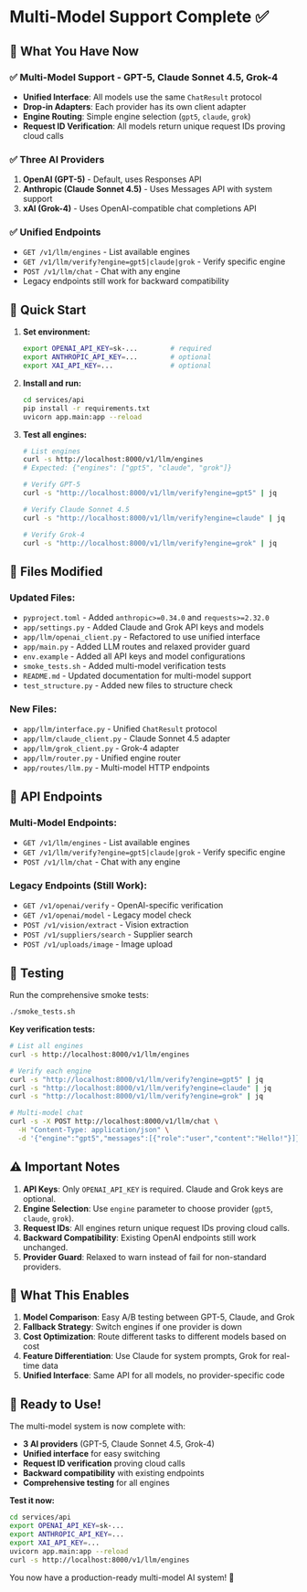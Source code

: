 # Multi-Model Support Complete ✅

## 🎯 **What You Have Now**

### ✅ **Multi-Model Support** - GPT-5, Claude Sonnet 4.5, Grok-4
- **Unified Interface**: All models use the same `ChatResult` protocol
- **Drop-in Adapters**: Each provider has its own client adapter
- **Engine Routing**: Simple engine selection (`gpt5`, `claude`, `grok`)
- **Request ID Verification**: All models return unique request IDs proving cloud calls

### ✅ **Three AI Providers**
1. **OpenAI (GPT-5)** - Default, uses Responses API
2. **Anthropic (Claude Sonnet 4.5)** - Uses Messages API with system support
3. **xAI (Grok-4)** - Uses OpenAI-compatible chat completions API

### ✅ **Unified Endpoints**
- `GET /v1/llm/engines` - List available engines
- `GET /v1/llm/verify?engine=gpt5|claude|grok` - Verify specific engine
- `POST /v1/llm/chat` - Chat with any engine
- Legacy endpoints still work for backward compatibility

## 🚀 **Quick Start**

1. **Set environment:**
   ```bash
   export OPENAI_API_KEY=sk-...        # required
   export ANTHROPIC_API_KEY=...        # optional
   export XAI_API_KEY=...              # optional
   ```

2. **Install and run:**
   ```bash
   cd services/api
   pip install -r requirements.txt
   uvicorn app.main:app --reload
   ```

3. **Test all engines:**
   ```bash
   # List engines
   curl -s http://localhost:8000/v1/llm/engines
   # Expected: {"engines": ["gpt5", "claude", "grok"]}

   # Verify GPT-5
   curl -s "http://localhost:8000/v1/llm/verify?engine=gpt5" | jq

   # Verify Claude Sonnet 4.5
   curl -s "http://localhost:8000/v1/llm/verify?engine=claude" | jq

   # Verify Grok-4
   curl -s "http://localhost:8000/v1/llm/verify?engine=grok" | jq
   ```

## 📁 **Files Modified**

### Updated Files:
- `pyproject.toml` - Added `anthropic>=0.34.0` and `requests>=2.32.0`
- `app/settings.py` - Added Claude and Grok API keys and models
- `app/llm/openai_client.py` - Refactored to use unified interface
- `app/main.py` - Added LLM routes and relaxed provider guard
- `env.example` - Added all API keys and model configurations
- `smoke_tests.sh` - Added multi-model verification tests
- `README.md` - Updated documentation for multi-model support
- `test_structure.py` - Added new files to structure check

### New Files:
- `app/llm/interface.py` - Unified `ChatResult` protocol
- `app/llm/claude_client.py` - Claude Sonnet 4.5 adapter
- `app/llm/grok_client.py` - Grok-4 adapter
- `app/llm/router.py` - Unified engine router
- `app/routes/llm.py` - Multi-model HTTP endpoints

## 🔧 **API Endpoints**

### Multi-Model Endpoints:
- `GET /v1/llm/engines` - List available engines
- `GET /v1/llm/verify?engine=gpt5|claude|grok` - Verify specific engine
- `POST /v1/llm/chat` - Chat with any engine

### Legacy Endpoints (Still Work):
- `GET /v1/openai/verify` - OpenAI-specific verification
- `GET /v1/openai/model` - Legacy model check
- `POST /v1/vision/extract` - Vision extraction
- `POST /v1/suppliers/search` - Supplier search
- `POST /v1/uploads/image` - Image upload

## 🧪 **Testing**

Run the comprehensive smoke tests:
```bash
./smoke_tests.sh
```

**Key verification tests:**
```bash
# List all engines
curl -s http://localhost:8000/v1/llm/engines

# Verify each engine
curl -s "http://localhost:8000/v1/llm/verify?engine=gpt5" | jq
curl -s "http://localhost:8000/v1/llm/verify?engine=claude" | jq
curl -s "http://localhost:8000/v1/llm/verify?engine=grok" | jq

# Multi-model chat
curl -s -X POST http://localhost:8000/v1/llm/chat \
  -H "Content-Type: application/json" \
  -d '{"engine":"gpt5","messages":[{"role":"user","content":"Hello!"}]}' | jq
```

## ⚠️ **Important Notes**

1. **API Keys**: Only `OPENAI_API_KEY` is required. Claude and Grok keys are optional.
2. **Engine Selection**: Use `engine` parameter to choose provider (`gpt5`, `claude`, `grok`).
3. **Request IDs**: All engines return unique request IDs proving cloud calls.
4. **Backward Compatibility**: Existing OpenAI endpoints still work unchanged.
5. **Provider Guard**: Relaxed to warn instead of fail for non-standard providers.

## 🔮 **What This Enables**

1. **Model Comparison**: Easy A/B testing between GPT-5, Claude, and Grok
2. **Fallback Strategy**: Switch engines if one provider is down
3. **Cost Optimization**: Route different tasks to different models based on cost
4. **Feature Differentiation**: Use Claude for system prompts, Grok for real-time data
5. **Unified Interface**: Same API for all models, no provider-specific code

## 🎉 **Ready to Use!**

The multi-model system is now complete with:
- **3 AI providers** (GPT-5, Claude Sonnet 4.5, Grok-4)
- **Unified interface** for easy switching
- **Request ID verification** proving cloud calls
- **Backward compatibility** with existing endpoints
- **Comprehensive testing** for all engines

**Test it now:**
```bash
cd services/api
export OPENAI_API_KEY=sk-...
export ANTHROPIC_API_KEY=...
export XAI_API_KEY=...
uvicorn app.main:app --reload
curl -s http://localhost:8000/v1/llm/engines
```

You now have a production-ready multi-model AI system! 🚀
